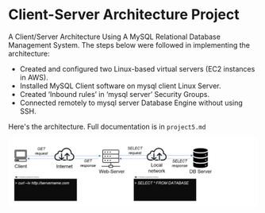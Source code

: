 # Client-Server Architecture Project

A Client/Server Architecture Using A MySQL Relational Database Management System. The steps below were followed in implementing the architecture:

- Created and configured two Linux-based virtual servers (EC2 instances in AWS).
- Installed MySQL Client software on mysql client Linux Server.
- Created ‘Inbound rules’ in ‘mysql server’ Security Groups.
- Connected remotely to mysql server Database Engine without using SSH.

Here's the architecture. Full documentation is in `project5.md`

![MongoDB up](./media/architecture.png)